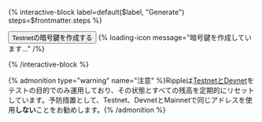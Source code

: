{% interactive-block label=default($label, "Generate") steps=$frontmatter.steps %}

<button id="generate-creds-button" class="btn btn-primary" data-fauceturl="https://faucet.altnet.rippletest.net/accounts">Testnetの暗号鍵を作成する</button>
{% loading-icon message="暗号鍵を作成しています…" /%}
<div class="output-area"></div>

{% /interactive-block %}

{% admonition type="warning" name="注意" %}Rippleは[TestnetとDevnet](../../concepts/networks-and-servers/parallel-networks.md)をテストの目的でのみ運用しており、その状態とすべての残高を定期的にリセットしています。予防措置として、Testnet、DevnetとMainnetで同じアドレスを使用**しない**ことをお勧めします。{% /admonition %}
